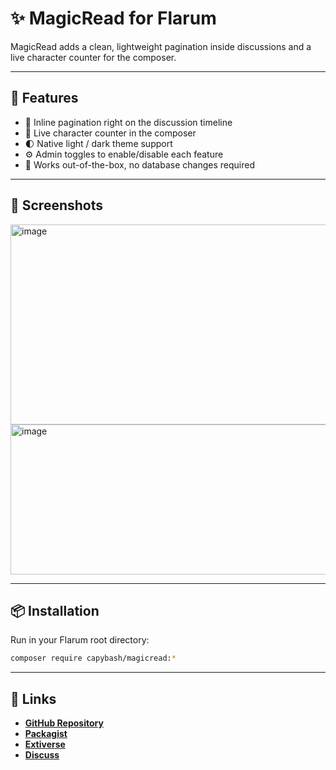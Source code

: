 # ✨ MagicRead for Flarum
MagicRead adds a clean, lightweight pagination inside discussions and a live character counter for the composer.

---

## 🚀 Features
- 📖 Inline pagination right on the discussion timeline  
- 🔢 Live character counter in the composer  
- 🌓 Native light / dark theme support  
- ⚙️ Admin toggles to enable/disable each feature  
- 🧩 Works out-of-the-box, no database changes required  

---

## 📸 Screenshots
<img width="1200" height="320" alt="image" src="https://github.com/user-attachments/assets/9cccf8e7-e637-47af-aea7-792d12824465" />
<img width="1200" height="240" alt="image" src="https://github.com/user-attachments/assets/491cabf1-64e8-4df7-b44f-ead399845d06" />



---

## 📦 Installation
Run in your Flarum root directory:
```bash
composer require capybash/magicread:*
```

---

## 🔗 Links
- [**GitHub Repository**](https://github.com/capybash/magiсread)  
- [**Packagist**](https://packagist.org/packages/capybash/magiсread)  
- [**Extiverse**](https://extiverse.com/extension/capybash/magicread)
- [**Discuss**](https://discuss.flarum.org/d/38287-magicread-pagination-live-counter)

